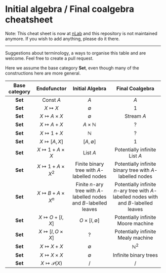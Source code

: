 # Initial algebra / Final coalgebra cheatsheet

Note: This cheat sheet is now at [nLab](https://ncatlab.org/nlab/show/list+of+notable+initial+algebras+and+terminal+coalgebras) and this repository is not maintained anymore. If you wish to add anything, please do it there.

---

Suggestions about terminology, a ways to organise this table and are welcome. Feel free to create a pull request.

Here we assume the base category $\mathbf{Set}$, even though many of the constructions here are more general.


Base category | Endofunctor                     | Initial Algebra        | Final Coalgebra               |
:--------: | :------------:               | :-------------:         |:----------------:              |
$\mathbf{Set}$ | $\text{Const } A$           | $A$            | $A$                           |
$\mathbf{Set}$ | $X \mapsto X$               | $\emptyset$            | $1$                           |
$\mathbf{Set}$ | $X \mapsto A\times X$       | $\emptyset$            | $\text{Stream } A$            |
$\mathbf{Set}$ | $X \mapsto A + X$           | $A \times \mathbb{N}$  | ?                             |
$\mathbf{Set}$ | $X \mapsto 1 + X$           | $\mathbb{N}$           | ?                             |
$\mathbf{Set}$ | $X \mapsto [A, X]$           | $[A, \emptyset]$      | 1                             |
$\mathbf{Set}$ | $X \mapsto 1 + A \times X$           | List $A$      | Potentially infinite List $A$ |
$\mathbf{Set}$ | $X \mapsto 1 + A \times X^2$           | Finite binary tree with $A$-labelled nodes  | Potentially infinite binary tree with $A$-labelled nodes |
$\mathbf{Set}$ | $X \mapsto B + A \times X^n$           | Finite $n$-ary tree with $A$-labelled nodes and $B$-labelled leaves | Potentially infinite $n$-ary tree with $A$-labelled nodes with and $B$-labelled leaves|
$\mathbf{Set}$ | $X \mapsto O + [I, X]$           | $O \times [I, \emptyset ]$ | Potentially infinite Moore machine |
$\mathbf{Set}$ | $X \mapsto [I, O \times X]$           | ? | Potentially infinite Mealy machine |
$\mathbf{Set}$ | $X \mapsto X + X$           | $\emptyset$ | $\mathbb{N}^2$ |
$\mathbf{Set}$ | $X \mapsto X \times X$           | $\emptyset$ | Infinite binary trees |
$\mathbf{Set}$ | $X \mapsto \mathcal{P}(X)$            | / | / |
